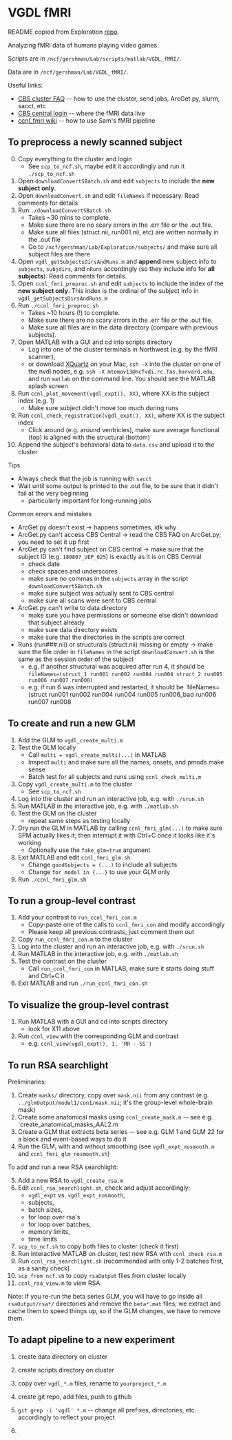 # VGDL fMRI

README copied from Exploration [repo](https://github.com/tomov/Exploration-Data-Analysis).

Analyzing fMRI data of humans playing video games.

Scripts are in `/ncf/gershman/Lab/scripts/matlab/VGDL_fMRI/`.

Data are in `/ncf/gershman/Lab/VGDL_fMRI/`.

Useful links:
- [CBS cluster FAQ](http://cbs.fas.harvard.edu/science/core-facilities/neuroimaging/information-investigators/faq) -- how to use the cluster, send jobs, ArcGet.py, slurm, sacct, etc
- [CBS central login](http://cbscentral.rc.fas.harvard.edu) -- where the fMRI data live
- [ccnl_fmri wiki](https://github.com/sjgershm/ccnl-fmri/wiki) -- how to use Sam's fMRI pipeline

## To preprocess a newly scanned subject

0. Copy everything to the cluster and login
   * See `scp_to_ncf.sh`, maybe edit it accordingly and run it `./scp_to_ncf.sh`
1. Open `downloadConvertSBatch.sh` and edit `subjects` to include the **new subject only**.
2. Open `downloadConvert.sh` and edit `fileNames` if necessary. Read comments for details
3. Run `./downloadConvertSBatch.sh`
   * Takes ~30 mins to complete.
   * Make sure there are no scary errors in the .err file or the .out file.
   * Make sure all files (struct.nii, run001.nii, etc) are written normally in the .out file
   * Go to `/ncf/gershman/Lab/Exploration/subjects/` and make sure all subject files are there
4. Open `vgdl_getSubjectsDirsAndRuns.m` and **append** new subject info to `subjects`, `subjdirs`, and `nRuns` accordingly (so they include info for **all subjects**). Read comments for details.
5. Open `ccnl_fmri_preproc.sh` and edit `subjects` to include the index of the **new subject only**. This index is the ordinal of the subject info in `vgdl_getSubjectsDirsAndRuns.m`
6. Run `./ccnl_fmri_preproc.sh`
   * Takes ~10 hours (!) to complete.
   * Make sure there are no scary errors in the .err file or the .out file.
   * Make sure all files are in the data directory (compare with previous subjects).
7. Open MATLAB with a GUI and cd into scripts directory
   * Log into one of the cluster terminals in Northwest (e.g. by the fMRI scanner),
   * or download [XQuartz](https://www.xquartz.org/) on your Mac, `ssh -X` into the cluster on one of the nvdi nodes, e.g. `ssh -X mtomov13@ncfvdi.rc.fas.harvard.edu`, and run `matlab` on the command line. You should see the MATLAB splash screen
8. Run `ccnl_plot_movement(vgdl_expt(), XX)`, where XX is the subject index (e.g. 1)
   * Make sure subject didn't move too much during runs
9. Run `ccnl_check_registration(vgdl_expt(), XX)`, where XX is the subject index
   * Click around (e.g. around ventricles), make sure average functional (top) is aligned with the structural (bottom)
10. Append the subject's behavioral data to `data.csv` and upload it to the cluster

Tips
   * Always check that the job is running with `sacct`
   * Wait until some output is printed to the .out file, to be sure that it didn't fail at the very beginning
       * particularly important for long-running jobs

Common errors and mistakes
   * ArcGet.py doesn't exist -> happens sometimes, idk why
   * ArcGet.py can't access CBS Central -> read the CBS FAQ on ArcGet.py; you need to set it up first
   * ArcGet.py can't find subject on CBS central -> make sure that the subject ID (e.g. `180807_UEP_025`) is exactly as it is on CBS Central
       * check date
       * check spaces and underscores
       * make sure no commas in the `subjects` array in the script `downloadConvertSBatch.sh`
       * make sure subject was actually sent to CBS central
       * make sure all scans were sent to CBS central
   * ArcGet.py can't write to data directory
       * make sure you have permissions or someone else didn't download that subject already
       * make sure data directory exists
       * make sure that the directories in the scripts are correct
   * Runs (run###.nii) or structurals (struct.nii) missing or empty -> make sure the file order in `fileNames` in the script `downloadConvert.sh` is the same as the session order of the subject
       * e.g. if another structural was acquired after run 4, it should be `fileNames=(struct_1 run001 run002 run004 run004 struct_2 run005 run006 run007 run008)`
       * e.g. if run 6 was interrupted and restarted, it should be `fileNames=(struct run001 run002 run004 run004 run005 run006_bad run006 run007 run008

## To create and run a new GLM

1. Add the GLM to `vgdl_create_multi.m`
2. Test the GLM locally
    * Call `multi = vgdl_create_multi(...)` in MATLAB
    * Inspect `multi` and make sure all the names, onsets, and pmods make sense
    * Batch test for all subjects and runs using `ccnl_check_multi.m`
3. Copy `vgdl_create_multi.m` to the cluster
    * See `scp_to_ncf.sh`
4. Log into the cluster and run an interactive job, e.g. with `./srun.sh`
5. Run MATLAB in the interactive job, e.g. with `./matlab.sh`
6. Test the GLM on the cluster
    * repeat same steps as testing locally
7. Dry run the GLM in MATLAB by calling `ccnl_fmri_glm(...)` to make sure SPM actually likes it; then interrupt it with Ctrl+C once it looks like it's working
    * Optionally use the `fake_glm=true` argument
8. Exit MATLAB and edit `ccnl_fmri_glm.sh`
    * Change `goodSubjects = (...)` to include all subjects
    * Change `for model in {...}` to use your GLM only
9. Run `./ccnl_fmri_glm.sh`


## To run a group-level contrast

1. Add your contrast to `run_ccnl_fmri_con.m`
    * Copy-paste one of the calls to `ccnl_fmri_con` and modify accordingly
    * Please keep all previous contrasts, just comment them out
2. Copy `run_ccnl_fmri_con.m` to the cluster
3. Log into the cluster and run an interactive job, e.g. with `./srun.sh`
4. Run MATLAB in the interactive job, e.g. with `./matlab.sh`
5. Test the contrast on the cluster
    * Call `run_ccnl_fmri_con` in MATLAB, make sure it starts doing stuff and Ctrl+C it
3. Exit MATLAB and run `./run_ccnl_fmri_con.sh`

## To visualize the group-level contrast

1. Run MATLAB with a GUI and cd into scripts directory
    * look for X11 above
2. Run `ccnl_view` with the corresponding GLM and contrast
    * e.g. `ccnl_view(vgdl_expt(), 1, 'RR - SS')`

## To run RSA searchlight

Preliminaries:

1. Create `masks/` directory, copy over `mask.nii` from any contrast (e.g. `../glmOutput/model1/con1/mask.nii`; it's the group-level whole-brain mask)
2. Create some anatomical masks using `ccnl_create_mask.m` -- see e.g. `create_anatomical_masks_AAL2.m
3. Create a GLM that extracts beta series -- see e.g. GLM 1 and GLM 22 for a block and event-based ways to do it
4. Run the GLM, with and without smoothing (see `vgdl_expt_nosmooth.m` and `ccnl_fmri_glm_nosmooth.sh`)

To add and run a new RSA searchlight:

5. Add a new RSA to `vgdl_create_rsa.m`
6. Edit `ccnl_rsa_searchlight.sh`, check and adjust accordingly: 
    * `vgdl_expt` vs. `vgdl_expt_nosmooth`,
    * subjects, 
    * batch sizes, 
    * for loop over rsa's
    * for loop over batches, 
    * memory limits,
    * time limits
7. `scp_to_ncf.sh` to copy both files to cluster (check it first)
8. Run interactive MATLAB on cluster, test new RSA with `ccnl_check_rsa.m`
9. Run `ccnl_rsa_searchlight.sh` (recommended with only 1-2 batches first, as a sanity check)
10. `scp_from_ncf.sh` to copy `rsaOutput` files from cluster locally
11. `ccnl_rsa_view.m` to view RSA

Note: If you re-run the beta series GLM, you will have to go inside all `rsaOutput/rsa*/` directories and remove the `beta*.mat` files; we extract and cache them to speed things up, so if the GLM changes, we have to remove them.

## To adapt pipeline to a new experiment

1. create data directory on cluster
2. create scripts directory on cluster
3. copy over `vgdl_*.m` files, rename to `yourproject_*.m`
4. create git repo, add files, push to github
5. `git grep -i 'vgdl' *.m` -- change all prefixes, directories, etc. accordingly to reflect your project

5. 
